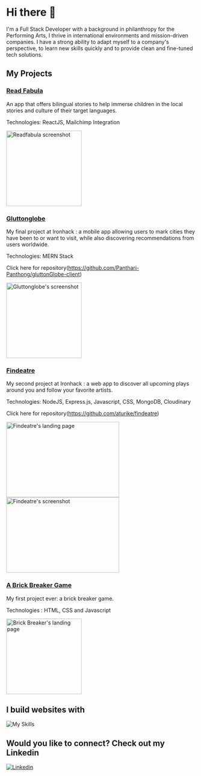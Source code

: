 # Hi there 👋

I'm a Full Stack Developer with a background in philanthropy for the Performing Arts, I thrive in international environments and mission-driven companies. I have a strong ability to adapt myself to a company's perspective, to learn new skills quickly and to provide clean and fine-tuned tech solutions.

## My Projects

### [Read Fabula](https://readfabula.netlify.app/)

An app that offers bilingual stories to help immerse children in the local stories and culture of their target languages.

Technologies: ReactJS, Mailchimp Integration

<img src="https://res.cloudinary.com/dkadjaj7k/image/upload/v1709719383/Readfabula.png" alt="Readfabula screenshot" height="200"/>

### [Gluttonglobe](https://bejewelled-alfajores-c72f6e.netlify.app/)

My final project at Ironhack : a mobile app allowing users to mark cities they have been to or want to visit, while also discovering recommendations from users worldwide.

Technologies: MERN Stack

Click here for repository(https://github.com/Panthari-Panthong/gluttonGlobe-client)

<img src="https://res.cloudinary.com/dkadjaj7k/image/upload/v1688132197/Gluttonglobe_capture_hvlzdv.png" alt="Gluttonglobe's screenshot" height="200"/>

  
### [Findeatre](https://findeatre.adaptable.app/)

My second project at Ironhack : a web app to discover all upcoming plays around you and follow your favorite artists.

Technologies: NodeJS, Express.js, Javascript, CSS, MongoDB, Cloudinary

Click here for repository(https://github.com/aturike/findeatre)

<img src="https://res.cloudinary.com/dkadjaj7k/image/upload/v1688130499/Findeatre_capture_pbmjtf.png" alt="Findeatre's landing page" width="300" height="200"/>    <img src="https://res.cloudinary.com/dkadjaj7k/image/upload/v1688131416/Findeatre_s_screenshot_ti0gvn.png" alt="Findeatre's screenshot" width="300" height="200"/>

### [A Brick Breaker Game](https://www.solenetthomas.com/brick-breaker/)

My first project ever: a brick breaker game.

Technologies : HTML, CSS and Javascript

<img src="https://res.cloudinary.com/dkadjaj7k/image/upload/v1688131968/Brick_Breaker_capture_ewqtym.png" alt="Brick Breaker's landing page" height="200"/>

## I build websites with

![My Skills](https://skillicons.dev/icons?i=js,html,css,react,nodejs,express,mongodb,netlify)

## Would you like to connect? Check out my Linkedin

[![Linkedin](https://skillicons.dev/icons?i=linkedin)](https://www.linkedin.com/in/solen-wanono/)

